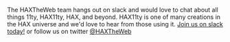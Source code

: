 <p>The HAXTheWeb team hangs out on slack and would love to chat about all things 11ty, HAX11ty, HAX, and beyond. HAX11ty is one of many creations in the HAX universe and we'd love to hear from those using it. <a href="https://bit.ly/haxslack">Join us on slack today!</a> or follow us on twitter <a href="https://twitter.com/haxtheweb">@HAXTheWeb</a>
